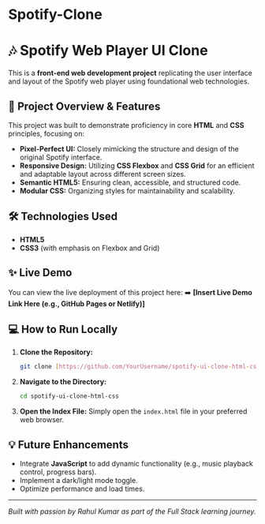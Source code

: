# Spotify-Clone
# 🎶 Spotify Web Player UI Clone

This is a **front-end web development project** replicating the user interface and layout of the Spotify web player using foundational web technologies.

## 🚀 Project Overview & Features

This project was built to demonstrate proficiency in core **HTML** and **CSS** principles, focusing on:

* **Pixel-Perfect UI:** Closely mimicking the structure and design of the original Spotify interface.
* **Responsive Design:** Utilizing **CSS Flexbox** and **CSS Grid** for an efficient and adaptable layout across different screen sizes.
* **Semantic HTML5:** Ensuring clean, accessible, and structured code.
* **Modular CSS:** Organizing styles for maintainability and scalability.

## 🛠️ Technologies Used

* **HTML5**
* **CSS3** (with emphasis on Flexbox and Grid)

## ✨ Live Demo

You can view the live deployment of this project here:
➡️ **[Insert Live Demo Link Here (e.g., GitHub Pages or Netlify)]**

## 💻 How to Run Locally

1.  **Clone the Repository:**
    ```bash
    git clone [https://github.com/YourUsername/spotify-ui-clone-html-css.git](https://github.com/YourUsername/spotify-ui-clone-html-css.git)
    ```
2.  **Navigate to the Directory:**
    ```bash
    cd spotify-ui-clone-html-css
    ```
3.  **Open the Index File:**
    Simply open the `index.html` file in your preferred web browser.

## 💡 Future Enhancements

* Integrate **JavaScript** to add dynamic functionality (e.g., music playback control, progress bars).
* Implement a dark/light mode toggle.
* Optimize performance and load times.

---
*Built with passion by Rahul Kumar as part of the Full Stack learning journey.*
